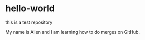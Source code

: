 # hello-world
this is a test repository

My name is Allen and I am learning how to do merges on GitHub.
